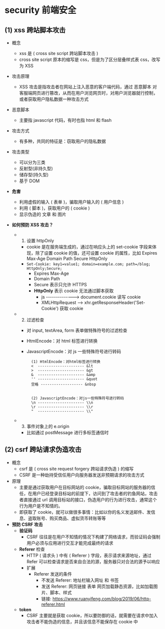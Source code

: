 # security 前端安全

## (1) xss 跨站脚本攻击

- 概念
  - xss 是 ( cross site script 跨站脚本攻击 )
  - cross site script 原本的缩写是 css，但是为了区分层叠样式表 css，改写为 XSS
- 攻击原理
  - XSS 攻击是指攻击者在网站上注入恶意的客户端代码，通过 恶意脚本 对客服端网页进行篡改，从而在用户浏览网页时，对用户浏览器就行控制，或者获取用户隐私数据一种攻击方式
- 恶意脚本
  - 主要指 javascript 代码，有时也指 html 和 flash
- 攻击方式
  - 有多种，共同的特征是：窃取用户的隐私数据
- 攻击类型
  - 可以分为三类
  - 反射型(非持久型)
  - 储存型(持久型)
  - 基于 DOM
- **危害**
  - 利用虚假的输入 ( 表单 )，骗取用户输入的 ( 用户信息 )
  - 利用 ( 脚本 )，获取用户的 ( cookie )
  - 显示伪造的 文章 和 图片
- **如何预防 XSS 攻击？**

  - 1. 设置 httpOnly
    - cookie 是在服务端生成的，通过在响应头上的 set-cookie 字段来体现，除了设置 cookie 的值，还可设置 cookie 的属性，比如 Expires Max-Age Domain Path Secure HttpOnly
    - `Set-Cookie: key1=value1; domain=example.com; path=/blog; HttpOnly;Secure;`
      - Expires Max-Age
      - Domain Path
      - Secure 表示只允许 HTTPS
      - **HttpOnly** 表示 cookie 无法通过脚本获取
        - js --------------> document.cookie 读写 cookie
        - XMLHttpRequest --> xhr.getResponseHeader('Set-Cookie') 获取 cookie
  - 2. 过滤检查

    - 对 input, textArea, form 表单做特殊符号的过滤检查
    - HtmlEncode：对 html 标签进行转换
    - JavascriptEncode：对 js 一些特殊符号进行转码

      ```
        (1) HtmlEncode：对html标签进行转换
        <  --------------------- &lt
        >  --------------------- &gt
        &  --------------------- &amp
        '' --------------------- &quot
        空格 ------------------- &nbsp


        (2) JavascriptEncode：对js一些特殊符号进行转码
        \n --------------------- \\n
        \r --------------------- \\r
        "  --------------------- \\"
      ```

  - 3. 事件对象上的 e.origin
    - 比如通过 postMessage 进行多标签通信时

## (2) csrf 跨站请求伪造攻击

- 概念
  - csrf 是 ( cross site request forgery 跨站请求伪造 ) 的缩写
  - CSRF 是一种劫持受信任用户向服务器发送非预期请求的攻击方式
- 原理
  - 主要是通过获取用户在目标网站的 cookie，骗取目标网站的服务器的信任，在用户已经登录目标站的前提下，访问到了攻击者的钓鱼网站，攻击者直接通过 url 调用目标站的接口，伪造用户的行为进行攻击，通常这个行为用户是不知情的。
  - 即获取了 cookie，就可以做很多事情：比如以你的名义发送邮件、发信息、盗取账号、购买商品、虚拟货币转账等等
- **预防 CSRF 攻击**
  - **验证码**
    - CSRF 往往是在用户不知情的情况下构建了网络请求，而验证码会强制用户必须与应用进行交互才能完成最终的请求
  - **Referer** 检查
    - HTTP ( 请求头 ) 中有 ( Referer ) 字段，表示请求来源地址，通过 Refer 可以检查请求是否来自合法的源，服务器只对合法的源予以响应
    - 扩展
      - Referer 发送的条件
        - 不发送 Referer: 地址栏输入网址 和 书签
        - 发送 Referer: 网页链接 表单 网页加载静态资源，比如加载图片、脚本、样式
        - 链接: https://www.ruanyifeng.com/blog/2019/06/http-referer.html
  - **token**
    - CSRF 主要就是获取 cookie，所以要防御的话，就需要在请求中加入攻击者不能伪造的信息，并且该信息不能保存在 cookie 中
